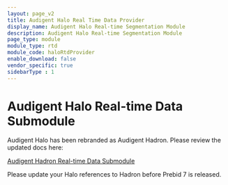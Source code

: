 ```yaml
---
layout: page_v2
title: Audigent Halo Real Time Data Provider
display_name: Audigent Halo Real-time Segmentation Module
description: Audigent Halo Real-time Segmentation Module
page_type: module
module_type: rtd
module_code: haloRtdProvider
enable_download: false
vendor_specific: true
sidebarType : 1
---
```


# Audigent Halo Real-time Data Submodule
Audigent Halo has been rebranded as Audigent Hadron.  Please review the updated
docs here: 

[Audigent Hadron Real-time Data Submodule](/dev-docs/modules/hadronRtdProvider.html)

Please update your Halo references to Hadron before Prebid 7 is released.
